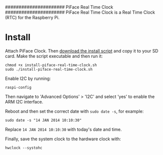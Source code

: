 ######################
PiFace Real Time Clock
######################
PiFace Real Time Clock is a Real Time Clock (RTC) for the Raspberry Pi.

Install
=======
Attach PiFace Clock. Then [download the install script](https://raw.github.com/piface/PiFace-Real-Time-Clock/master/install-piface-real-time-clock.sh) and copy it to your
SD card. Make the script executable and then run it:

    chmod +x install-piface-real-time-clock.sh
    sudo ./install-piface-real-time-clock.sh

Enable I2C by running:

    raspi-config

Then navigate to 'Advanced Options' > 'I2C' and select 'yes' to enable the ARM I2C interface.

Reboot and then set the correct date with `sudo date -s`, for example:

    sudo date -s "14 JAN 2014 10:10:30"

Replace `14 JAN 2014 10:10:30` with today's date and time.

Finally, save the system clock to the hardware clock with:

    hwclock --systohc
